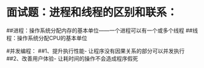 # 面试题：进程和线程的区别和联系：
##进程：操作系统分配内存的基本单位——一个进程可以有一个或多个线程
##线程：操作系统分配CPU的基本单位

#并发编程：
##1、提升执行性能- 让程序没有因果关系的部分可以并发执行
##2、改善用户体验- 让耗时间的操作不会造成程序假死